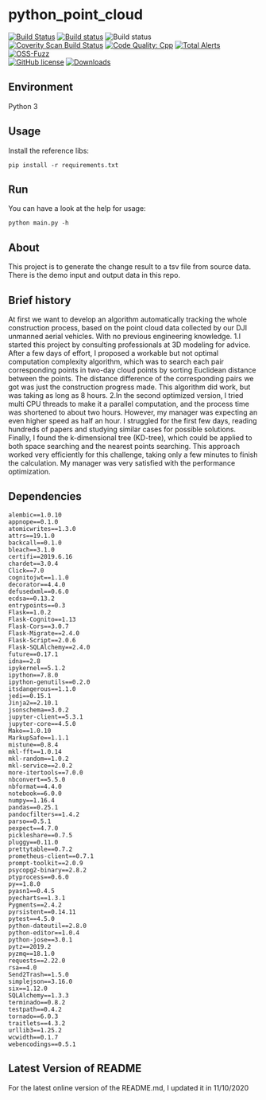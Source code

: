 # python_point_cloud

[![Build Status](https://travis-ci.org/tesseract-ocr/tesseract.svg?branch=master)](https://travis-ci.org/tesseract-ocr/tesseract)
[![Build status](https://ci.appveyor.com/api/projects/status/miah0ikfsf0j3819/branch/master?svg=true)](https://ci.appveyor.com/project/zdenop/tesseract/)
![Build status](https://github.com/tesseract-ocr/tesseract/workflows/sw/badge.svg)<br>
[![Coverity Scan Build Status](https://scan.coverity.com/projects/tesseract-ocr/badge.svg)](https://scan.coverity.com/projects/tesseract-ocr)
[![Code Quality: Cpp](https://img.shields.io/lgtm/grade/cpp/g/tesseract-ocr/tesseract.svg?logo=lgtm&logoWidth=18)](https://lgtm.com/projects/g/tesseract-ocr/tesseract/context:cpp)
[![Total Alerts](https://img.shields.io/lgtm/alerts/g/tesseract-ocr/tesseract.svg?logo=lgtm&logoWidth=18)](https://lgtm.com/projects/g/tesseract-ocr/tesseract/alerts)
[![OSS-Fuzz](https://img.shields.io/badge/oss--fuzz-fuzzing-brightgreen)](https://bugs.chromium.org/p/oss-fuzz/issues/list?sort=-opened&can=2&q=proj:tesseract-ocr)
<br/>
[![GitHub license](https://img.shields.io/badge/license-Apache--2.0-blue.svg)](https://raw.githubusercontent.com/tesseract-ocr/tesseract/master/LICENSE)
[![Downloads](https://img.shields.io/badge/download-all%20releases-brightgreen.svg)](https://github.com/tesseract-ocr/tesseract/releases/)

## Environment

Python 3


## Usage

Install the reference libs:

    pip install -r requirements.txt


## Run
You can have a look at the help for usage:

    python main.py -h


## About

This project is to generate the change result to a tsv file from source data.
There is the demo input and output data in this repo.

## Brief history

  At first we want to develop an algorithm automatically tracking the whole construction process, based on the point cloud data collected by our DJI unmanned aerial vehicles. With no previous engineering knowledge.
  1.I started this project by consulting professionals at 3D modeling for advice. After a few days of effort, I proposed a workable but not optimal computation complexity algorithm, which was to search each pair corresponding points in two-day cloud points by sorting Euclidean distance between the points. The distance difference of the corresponding pairs we got was just the construction progress made. This algorithm did work, but was taking as long as 8 hours. 
  2.In the second optimized version, I tried multi CPU threads to make it a parallel computation, and the process time was shortened to about two hours. However, my manager was expecting an even higher speed as half an hour. I struggled for the first few days, reading hundreds of papers and studying similar cases for possible solutions. Finally, I found the k-dimensional tree (KD-tree), which could be applied to both space searching and the nearest points searching. This approach worked very efficiently for this challenge, taking only a few minutes to finish the calculation. My manager was very satisfied with the performance optimization.


## Dependencies

    alembic==1.0.10
    appnope==0.1.0
    atomicwrites==1.3.0
    attrs==19.1.0
    backcall==0.1.0
    bleach==3.1.0
    certifi==2019.6.16
    chardet==3.0.4
    Click==7.0
    cognitojwt==1.1.0
    decorator==4.4.0
    defusedxml==0.6.0
    ecdsa==0.13.2
    entrypoints==0.3
    Flask==1.0.2
    Flask-Cognito==1.13
    Flask-Cors==3.0.7
    Flask-Migrate==2.4.0
    Flask-Script==2.0.6
    Flask-SQLAlchemy==2.4.0
    future==0.17.1
    idna==2.8
    ipykernel==5.1.2
    ipython==7.8.0
    ipython-genutils==0.2.0
    itsdangerous==1.1.0
    jedi==0.15.1
    Jinja2==2.10.1
    jsonschema==3.0.2
    jupyter-client==5.3.1
    jupyter-core==4.5.0
    Mako==1.0.10
    MarkupSafe==1.1.1
    mistune==0.8.4
    mkl-fft==1.0.14
    mkl-random==1.0.2
    mkl-service==2.0.2
    more-itertools==7.0.0
    nbconvert==5.5.0
    nbformat==4.4.0
    notebook==6.0.0
    numpy==1.16.4
    pandas==0.25.1
    pandocfilters==1.4.2
    parso==0.5.1
    pexpect==4.7.0
    pickleshare==0.7.5
    pluggy==0.11.0
    prettytable==0.7.2
    prometheus-client==0.7.1
    prompt-toolkit==2.0.9
    psycopg2-binary==2.8.2
    ptyprocess==0.6.0
    py==1.8.0
    pyasn1==0.4.5
    pyecharts==1.3.1
    Pygments==2.4.2
    pyrsistent==0.14.11
    pytest==4.5.0
    python-dateutil==2.8.0
    python-editor==1.0.4
    python-jose==3.0.1
    pytz==2019.2
    pyzmq==18.1.0
    requests==2.22.0
    rsa==4.0
    Send2Trash==1.5.0
    simplejson==3.16.0
    six==1.12.0
    SQLAlchemy==1.3.3
    terminado==0.8.2
    testpath==0.4.2
    tornado==6.0.3
    traitlets==4.3.2
    urllib3==1.25.2
    wcwidth==0.1.7
    webencodings==0.5.1

## Latest Version of README

For the latest online version of the README.md, I updated it in 11/10/2020
